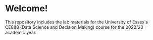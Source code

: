 # Welcome!

This repository includes the lab materials for the University of Essex's CE888 (Data Science and Decision Making) course for the 2022/23 academic year.
